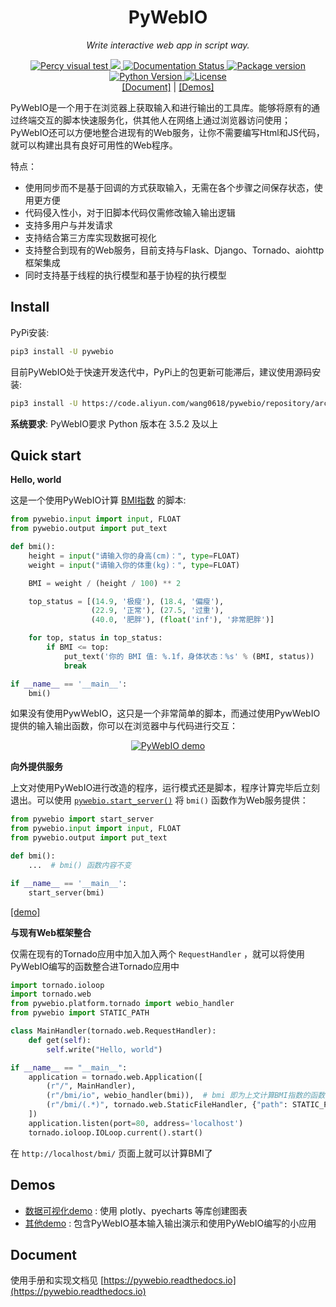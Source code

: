 <h1 align="center">PyWebIO</h1>
<p align="center">
    <em>Write interactive web app in script way.</em>
</p>
<p align="center">
    <a href="https://percy.io/pywebio/pywebio">
        <img src="https://percy.io/static/images/percy-badge.svg" alt="Percy visual test">
    </a>
    <a href="https://codecov.io/gh/wang0618/PyWebIO">
        <img src="https://codecov.io/gh/wang0618/PyWebIO/branch/dev/graph/badge.svg" />
    </a>
    <a href="https://pywebio.readthedocs.io/zh_CN/latest/?badge=latest">
        <img src="https://readthedocs.org/projects/pywebio/badge/?version=latest" alt="Documentation Status">
    </a>
    <a href="https://pypi.org/project/PyWebIO/">
        <img src="https://img.shields.io/pypi/v/pywebio?colorB=brightgreen" alt="Package version">
    </a>
    <a href="https://pypi.org/project/PyWebIO/">
        <img src="https://img.shields.io/pypi/pyversions/PyWebIO.svg?colorB=brightgreen" alt="Python Version">
    </a>
    <a href="https://github.com/wang0618/PyWebIO/blob/master/LICENSE">
        <img src="https://img.shields.io/github/license/wang0618/PyWebIO.svg" alt="License">
    </a>
    <br/>
    <a href="https://pywebio.readthedocs.io">[Document]</a> | <a href="http://pywebio-demos.wangweimin.site/">[Demos]</a>
</p>

PyWebIO是一个用于在浏览器上获取输入和进行输出的工具库。能够将原有的通过终端交互的脚本快速服务化，供其他人在网络上通过浏览器访问使用；
PyWebIO还可以方便地整合进现有的Web服务，让你不需要编写Html和JS代码，就可以构建出具有良好可用性的Web程序。

特点：

- 使用同步而不是基于回调的方式获取输入，无需在各个步骤之间保存状态，使用更方便
- 代码侵入性小，对于旧脚本代码仅需修改输入输出逻辑
- 支持多用户与并发请求
- 支持结合第三方库实现数据可视化
- 支持整合到现有的Web服务，目前支持与Flask、Django、Tornado、aiohttp框架集成
- 同时支持基于线程的执行模型和基于协程的执行模型


## Install

PyPi安装:

```bash
pip3 install -U pywebio
```

目前PyWebIO处于快速开发迭代中，PyPi上的包更新可能滞后，建议使用源码安装:

```bash
pip3 install -U https://code.aliyun.com/wang0618/pywebio/repository/archive.zip
```

**系统要求**: PyWebIO要求 Python 版本在 3.5.2 及以上

## Quick start

**Hello, world**

这是一个使用PyWebIO计算 [BMI指数](https://en.wikipedia.org/wiki/Body_mass_index>) 的脚本:

```python
from pywebio.input import input, FLOAT
from pywebio.output import put_text

def bmi():
    height = input("请输入你的身高(cm)：", type=FLOAT)
    weight = input("请输入你的体重(kg)：", type=FLOAT)

    BMI = weight / (height / 100) ** 2

    top_status = [(14.9, '极瘦'), (18.4, '偏瘦'),
                  (22.9, '正常'), (27.5, '过重'),
                  (40.0, '肥胖'), (float('inf'), '非常肥胖')]

    for top, status in top_status:
        if BMI <= top:
            put_text('你的 BMI 值: %.1f，身体状态：%s' % (BMI, status))
            break

if __name__ == '__main__':
    bmi()
```


如果没有使用PywWebIO，这只是一个非常简单的脚本，而通过使用PywWebIO提供的输入输出函数，你可以在浏览器中与代码进行交互：

<p align="center">
    <a href="http://pywebio-demos.wangweimin.site/?pywebio_api=bmi">
        <img src="https://raw.githubusercontent.com/wang0618/PyWebIO/master/docs/assets/demo.gif" alt="PyWebIO demo"/>
    </a>
</p>

**向外提供服务**

上文对使用PyWebIO进行改造的程序，运行模式还是脚本，程序计算完毕后立刻退出。可以使用 [`pywebio.start_server()`](https://pywebio.readthedocs.io/zh_CN/latest/platform.html#pywebio.platform.start_server) 将 `bmi()` 函数作为Web服务提供：

```python
from pywebio import start_server
from pywebio.input import input, FLOAT
from pywebio.output import put_text

def bmi():
    ...  # bmi() 函数内容不变

if __name__ == '__main__':
    start_server(bmi)
```
[[demo]](http://pywebio-demos.wangweimin.site/?pywebio_api=bmi)


**与现有Web框架整合**

仅需在现有的Tornado应用中加入加入两个 `RequestHandler` ，就可以将使用PyWebIO编写的函数整合进Tornado应用中

```python
import tornado.ioloop
import tornado.web
from pywebio.platform.tornado import webio_handler
from pywebio import STATIC_PATH

class MainHandler(tornado.web.RequestHandler):
    def get(self):
        self.write("Hello, world")

if __name__ == "__main__":
    application = tornado.web.Application([
        (r"/", MainHandler),
        (r"/bmi/io", webio_handler(bmi)),  # bmi 即为上文计算BMI指数的函数
        (r"/bmi/(.*)", tornado.web.StaticFileHandler, {"path": STATIC_PATH, 'default_filename': 'index.html'})
    ])
    application.listen(port=80, address='localhost')
    tornado.ioloop.IOLoop.current().start()
```

在 `http://localhost/bmi/` 页面上就可以计算BMI了

## Demos

 - [数据可视化demo](http://pywebio-charts.wangweimin.site/) : 使用 plotly、pyecharts 等库创建图表
 - [其他demo](http://pywebio-demos.wangweimin.site/) : 包含PyWebIO基本输入输出演示和使用PyWebIO编写的小应用

## Document

使用手册和实现文档见 [https://pywebio.readthedocs.io](https://pywebio.readthedocs.io)

